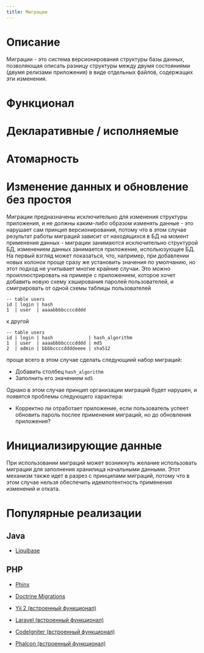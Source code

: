 ```yaml
---
title: Миграции
---
```


# Описание

Миграции - это система версионирования структуры базы данных, 
позволяющая описать разницу структуры между двумя состояниями (двумя
релизами приложения) в виде отдельных файлов, содержащих эти изменения.

# Функционал

# Декларативные / исполняемые

# Атомарность

# Изменение данных и обновление без простоя

Миграции предназначены исключительно для изменения структуры 
приложения, и не должны каким-либо образом изменять данные - это 
нарушает сам принцип версионирования, потому что в этом случае 
результат работы миграций зависит от находящихся в БД на момент 
применения данных - миграции занимаются исключительно структурой БД,
изменением данных занимается приложение, испольюзующее БД. На первый 
взгляд может показаться, что, например, при добавлении новых колонок
проще сразу же установить значения по умолчанию, но этот подход не 
учитывает многие крайние случаи. Это можно проиллюстрировать на примере
с приложением, которое хочет добавить новую схему хэширования паролей
пользователей, и смигрировать от одной схемы таблицы пользователей

    -- table users
    id | login | hash
    1  | user  | aaaabbbbccccdddd
    
к другой

    -- table users
    id | login | hash             | hash_algorithm
    1  | user  | aaaabbbbccccdddd | md5
    2  | admin | bbbbccccddddeeee | sha512
    
проще всего в этом случае сделать следующиий набор миграций:

- Добавить столбец `hash_algorithm`
- Заполнить его значением `md5`

Однако в этом случае принцип организации миграций будет нарушен, и
появятся проблемы следующего характера:

- Корректно ли отработает приложение, если пользователь успеет обновить 
пароль послее применения миграций, но до обновления приложения?

# Инициализирующие данные

При использовании миграций может возникнуть желание использовать 
миграции для заполнения хранилища начальными данными. Этот механизм 
также идет в разрез с принципами миграций, потому что в этом случае
нельзя обеспечить идемпотентность применения изменений и отката.

# Популярные реализации

## Java

- [Liquibase][liquibase]

## PHP

- [Phinx][phinx]
- [Doctrine Migrations][doctrine-migrations]
- [Yii 2 (встроенный функционал)][yii]
- [Laravel (встроенный функционал)][laravel]
- [CodeIgniter (встроенный функционал)][codeigniter]
- [Phalcon (встроенный функционал)][phalcon]

  [liquibase]: http://www.liquibase.org/
  [phinx]: https://phinx.org/
  [doctrine-migrations]: https://github.com/doctrine/migrations
  [yii]: http://www.yiiframework.com/doc-2.0/guide-db-migrations.html
  [laravel]: https://laravel.com/docs/5.4/migrations
  [codeigniter]: https://www.codeigniter.com/user_guide/libraries/migration.html
  [phalcon]: https://docs.phalconphp.com/en/latest/reference/migrations.html